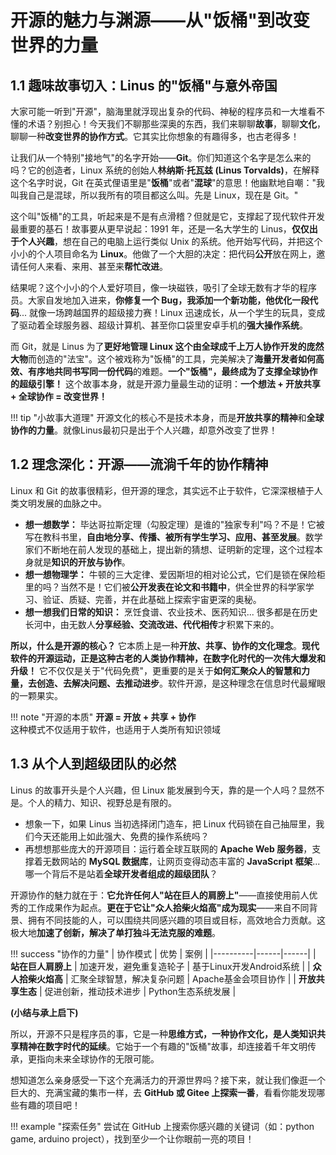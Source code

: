 # 开源的魅力与渊源——从"饭桶"到改变世界的力量


## 1.1 趣味故事切入：Linus 的"饭桶"与意外帝国

大家可能一听到"开源"，脑海里就浮现出复杂的代码、神秘的程序员和一大堆看不懂的术语？别担心！今天我们不聊那些深奥的东西，我们来聊聊**故事**，聊聊**文化**，聊聊一种**改变世界的协作方式**。它其实比你想象的有趣得多，也古老得多！

让我们从一个特别"接地气"的名字开始——**Git**。你们知道这个名字是怎么来的吗？它的创造者，Linux 系统的创始人**林纳斯·托瓦兹 (Linus Torvalds)**，在解释这个名字时说，Git 在英式俚语里是"**饭桶**"或者"**混球**"的意思！他幽默地自嘲："我叫我自己是混球，所以我所有的项目都这么叫。先是 Linux，现在是 Git。"

这个叫"饭桶"的工具，听起来是不是有点滑稽？但就是它，支撑起了现代软件开发最重要的基石！故事要从更早说起：1991 年，还是一名大学生的 Linus，**仅仅出于个人兴趣**，想在自己的电脑上运行类似 Unix 的系统。他开始写代码，并把这个小小的个人项目命名为 **Linux**。他做了一个大胆的决定：把代码**公开**放在网上，邀请任何人来看、来用、甚至来**帮忙改进**。

结果呢？这个小小的个人爱好项目，像一块磁铁，吸引了全球无数有才华的程序员。大家自发地加入进来，**你修复一个 Bug，我添加一个新功能，他优化一段代码**... 就像一场跨越国界的超级接力赛！Linux 迅速成长，从一个学生的玩具，变成了驱动着全球服务器、超级计算机、甚至你口袋里安卓手机的**强大操作系统**。

而 Git，就是 Linus 为了**更好地管理 Linux 这个由全球成千上万人协作开发的庞然大物**而创造的"法宝"。这个被戏称为"饭桶"的工具，完美解决了**海量开发者如何高效、有序地共同书写同一份代码**的难题。**一个"饭桶"，最终成为了支撑全球协作的超级引擎！** 这个故事本身，就是开源力量最生动的证明：**一个想法 + 开放共享 + 全球协作 = 改变世界！**

!!! tip "小故事大道理"
    开源文化的核心不是技术本身，而是**开放共享的精神**和**全球协作的力量**。就像Linus最初只是出于个人兴趣，却意外改变了世界！

## 1.2 理念深化：开源——流淌千年的协作精神

Linux 和 Git 的故事很精彩，但开源的理念，其实远不止于软件，它深深根植于人类文明发展的血脉之中。

*   **想一想数学：** 毕达哥拉斯定理（勾股定理）是谁的"独家专利"吗？不是！它被写在教科书里，**自由地分享、传播、被所有学生学习、应用、甚至发展**。数学家们不断地在前人发现的基础上，提出新的猜想、证明新的定理，这个过程本身就是**知识的开放与协作**。
*   **想一想物理学：** 牛顿的三大定律、爱因斯坦的相对论公式，它们是锁在保险柜里的吗？当然不是！它们被**公开发表在论文和书籍中**，供全世界的科学家学习、验证、质疑、完善，并在此基础上探索宇宙更深的奥秘。
*   **想一想我们日常的知识：** 烹饪食谱、农业技术、医药知识... 很多都是在历史长河中，由无数人**分享经验、交流改进、代代相传**才积累下来的。

**所以，什么是开源的核心？** 它本质上是一种**开放、共享、协作的文化理念**。**现代软件的开源运动，正是这种古老的人类协作精神，在数字化时代的一次伟大爆发和升级！** 它不仅仅是关于"代码免费"，更重要的是关于**如何汇聚众人的智慧和力量，去创造、去解决问题、去推动进步**。软件开源，是这种理念在信息时代最耀眼的一颗果实。

!!! note "开源的本质"
    **开源 = 开放 + 共享 + 协作**  
    这种模式不仅适用于软件，也适用于人类所有知识领域

## 1.3 从个人到超级团队的必然

Linus 的故事开头是个人兴趣，但 Linux 能发展到今天，靠的是一个人吗？显然不是。个人的精力、知识、视野总是有限的。

*   想象一下，如果 Linus 当初选择闭门造车，把 Linux 代码锁在自己抽屉里，我们今天还能用上如此强大、免费的操作系统吗？
*   再想想那些庞大的开源项目：运行着全球互联网的 **Apache Web 服务器**，支撑着无数网站的 **MySQL 数据库**，让网页变得动态丰富的 **JavaScript 框架**... 哪一个背后不是站着**全球开发者组成的超级团队**？

开源协作的魅力就在于：**它允许任何人"站在巨人的肩膀上"**——直接使用前人优秀的工作成果作为起点。**更在于它让"众人拾柴火焰高"成为现实**——来自不同背景、拥有不同技能的人，可以围绕共同感兴趣的项目或目标，高效地合力贡献。这极大地**加速了创新，解决了单打独斗无法克服的难题**。

!!! success "协作的力量"
    | 协作模式 | 优势 | 案例 |
    |----------|------|------|
    | **站在巨人肩膀上** | 加速开发，避免重复造轮子 | 基于Linux开发Android系统 |
    | **众人拾柴火焰高** | 汇聚全球智慧，解决复杂问题 | Apache基金会项目协作 |
    | **开放共享生态** | 促进创新，推动技术进步 | Python生态系统发展 |

**(小结与承上启下)**

所以，开源不只是程序员的事，它是一种**思维方式，一种协作文化，是人类知识共享精神在数字时代的延续**。它始于一个有趣的"饭桶"故事，却连接着千年文明传承，更指向未来全球协作的无限可能。

想知道怎么亲身感受一下这个充满活力的开源世界吗？接下来，就让我们像逛一个巨大的、充满宝藏的集市一样，去 **GitHub 或 Gitee 上探索一番**，看看你能发现哪些有趣的项目吧！

!!! example "探索任务"
    尝试在 GitHub 上搜索你感兴趣的关键词（如：python game, arduino project），找到至少一个让你眼前一亮的项目！